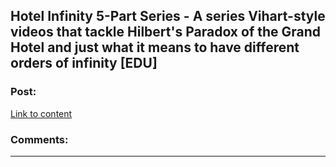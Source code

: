 ## Hotel Infinity 5-Part Series - A series Vihart-style videos that tackle Hilbert's Paradox of the Grand Hotel and just what it means to have different orders of infinity [EDU]

### Post:

[Link to content]()

### Comments:

---

